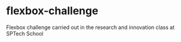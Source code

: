 # flexbox-challenge
Flexbox challenge carried out in the research and innovation class at SPTech School

